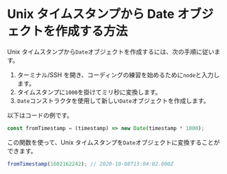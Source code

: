 # Unix タイムスタンプから Date オブジェクトを作成する方法

Unix タイムスタンプから`Date`オブジェクトを作成するには、次の手順に従います。

1. ターミナル/SSH を開き、コーディングの練習を始めるために`node`と入力します。
2. タイムスタンプに`1000`を掛けてミリ秒に変換します。
3. `Date`コンストラクタを使用して新しい`Date`オブジェクトを作成します。

以下はコードの例です。

```js
const fromTimestamp = (timestamp) => new Date(timestamp * 1000);
```

この関数を使って、Unix タイムスタンプを`Date`オブジェクトに変換することができます。

```js
fromTimestamp(1602162242); // 2020-10-08T13:04:02.000Z
```
